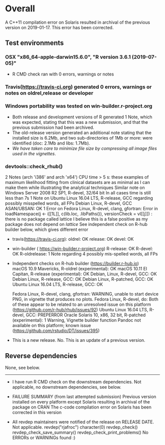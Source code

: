 # Overall #
A C++11 compilation error on Solaris resulted in archival of the previous version on 2019-01-17.
This error has been corrected.

## Test environments ##
### OSX "x86_64-apple-darwin15.6.0", "R version 3.6.1 (2019-07-05)" ###
* R CMD check ran with 0 errors, warnings or notes
### Travis(https://travis-ci.org) generated 0 errors, warnings or notes on oldrel,release or developer ###

### Windows portability was tested on win-builder.r-project.org ###
* Both release and development versions of R generated 1 Note, which was expected, stating that this was a new submission, and that the previous submission had been archived. 
* The old-release version generated an additional note stating that the installed size is 6.2Mb, and two sub-directories of 1Mb or more: were identified (doc: 2.1Mb and libs: 1.7Mb). 
* _We have taken care to minimize file size by compressing all image files used in the vignettes_.    
   
### devtools::check_rhub() ###
   
   2 Notes (arch 'i386' and arch 'x64') CPU time > 5 s: these examples of maximum likelihood fitting from clinical
      datasets are as minimal as I can make them while illustrating the analytical techniques
   Similar note on Windows Server 2008 R2 SP1, R-devel, 32/64 bit
   In all cases time is still less than 7s
   1 Note on Ubuntu Linux 16.04 LTS, R-release, GCC regarding possibly misspelled words, all FPs
   Debian Linux, R-devel, GCC ASAN/UBSAN: OK
   1 Error on Fedora Linux, R-devel, clang, gfortran: 
      Error in loadNamespace(j <- i[[1L]], c(lib.loc, .libPaths()), versionCheck = vI[[j]]) : 
      there is no package called lattice
      I believe this is a false positive as my package does not depend on *lattice*
      See independent check on R-hub builder below, which gives different error

* travis(https://travis-ci.org): 
   oldrel: OK
   release: OK
   devel: OK
   
*  win-builder ( https://win-builder.r-project.org)
   R-release: OK
   R-devel: OK
   R-oldrelease: 1 Note regarding 4 possibly mis-spelled words, all FPs
   
*  Independent checks on R-hub builder (https://builder.r-hub.io)   
   macOS 10.9 Mavericks, R-oldrel (experimental): OK
   macOS 10.11 El Capitan, R-release (experimental): OK
   Debian, Linux, R-devel, GCC: OK
   Debian Linux, R-release, GCC: OK
   Debian Linux, R-patched, GCC: OK
   Ubuntu Linux 16.04 LTS, R-release, GCC: OK
   
   Fedora Linux, R-devel, clang, gfortran: WARNING, unable to start device PNG, in 
      vignette that produces no plots.
   Fedora Linux, R-devel, do: 
      Both of these appear to be related to an unresolved issue on this platform (https://github.com/r-hub/rhub/issues/92)
   Ubuntu Linux 16.04 LTS, R-devel, GCC: PREPERROR
   Oracle Solaris 10, x86, 32 bit, R-patched (experimental): 1 Warning, Vignette
      builder function Pandoc not available on this platform; known issue (https://github.com/rstudio/DT/issues/395)


* This is a new release.
No. This is an update of a previous version.

## Reverse dependencies ##
None, see below.

---

* I have run R CMD check on the downstream dependencies.
Not applicable, no downstream dependencies, see below.


* FAILURE SUMMARY (from last attempted submission)
Previous version installed on every platform except Solaris resulting in archival of the package on CRAN
The c-code compilation error on Solaris has been corrected in this version


* All revdep maintainers were notified of the release on RELEASE DATE.
Not applicable.
revdep("rjafroc")
character(0)
revdep_check()
revdep_check_save_summary()
revdep_check_print_problems()
No ERRORs or WARNINGs found :)
